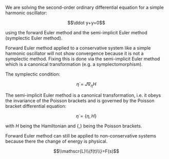 We are solving the second-order ordinary differential equation for a simple harmonic oscillator:

$$\ddot y+y=0$$

using the forward Euler method and the semi-implicit Euler method (symplectic Euler method).

Forward Euler method applied to a conservative system like a simple harmonic oscillator will not show convergence because it is not a symplectic method.
Fixing this is done via the semi-implicit Euler method which is a canonical transformation (e.g. a symplectomorphism).

The symplectic condition:

$${\dot {\eta }}=J\nabla _{\eta }H$$

The semi-implicit Euler method is a canonical transformation, i.e. it obeys the invariance of the Poisson brackets and is governed by the Poisson bracket differential equation:

$$\dot\eta=\lbrace\eta,H\rbrace$$

with $H$ being the Hamiltonian and $\lbrace,\rbrace$ being the Poisson brackets.

Forward Euler method can still be applied to non-conservative systems because there the change of energy is physical. 


$$\\mathscr{L}\\{f(t)\\}=F(s)$$

